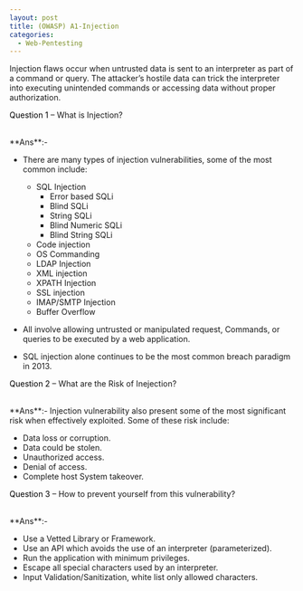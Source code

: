 ```yaml
---
layout: post
title: (OWASP) A1-Injection
categories:
  - Web-Pentesting
---
```


<p>Injection flaws occur when untrusted data is sent to an interpreter as part of a command or query.
The attacker’s hostile data can trick the interpreter into executing unintended commands or accessing data without proper authorization.</p>

<p Class="message">
  <font color="Black">Question 1</font> – What is Injection?
</p>
<br>**Ans**:- 

* There are many types of injection vulnerabilities, some of the most common include:
  * SQL Injection
    * Error based SQLi
    * Blind SQLi
    * String SQLi
    * Blind Numeric SQLi
    * Blind String SQLi
  * Code injection
  * OS Commanding
  * LDAP Injection
  * XML injection
  * XPATH Injection
  * SSL injection
  * IMAP/SMTP Injection
  * Buffer Overflow
  
* All involve allowing untrusted or manipulated request, Commands, or queries to be executed by a web application.
* SQL injection alone continues to be the most common breach paradigm in 2013.

<p Class="message">
  <font color="Black">Question 2</font> – What are the Risk of Inejection?
</p>
<br>**Ans**:- Injection vulnerability also present some of the most significant risk when effectively exploited. Some of these risk include:

* Data loss or corruption.
* Data could be stolen.
* Unauthorized access.
* Denial of access.
* Complete host System takeover.

<p Class="message">
  <font color="Black">Question 3</font> – How to prevent yourself from this vulnerability?
</p>
<br>**Ans**:- 

* Use a Vetted Library or Framework.
* Use an API which avoids the use of an interpreter (parameterized).
* Run the application with minimum privileges.
* Escape all special characters used by an interpreter.
* Input Validation/Sanitization, white list only allowed characters.
